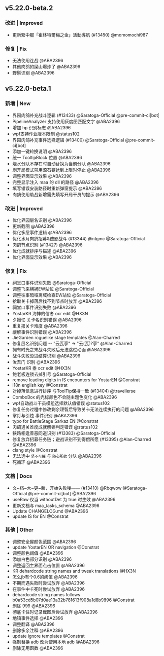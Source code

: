## v5.22.0-beta.2

### 改进 | Improved

* 更新繁中服「崔林特爾梅之金」活動導航 (#13450) @momomochi987

### 修复 | Fix

* 无法使用连战 @ABA2396
* 其他肉鸽的屎山爆炸了 @ABA2396
* 野鬃识别 @ABA2396

## v5.22.0-beta.1

### 新增 | New

* 界园肉鸽补充战斗逻辑 (#13433) @Saratoga-Official @pre-commit-ci[bot]
* PipelineAnalyzer 支持使用灰度图匹配文字 @ABA2396
* 增加 hp 识别标志 @ABA2396
* wpf支持作业版本限制 @status102
* 界园肉鸽补充事件选择逻辑 (#13400) @Saratoga-Official @pre-commit-ci[bot]
* 添加一键轮换说明 @ABA2396
* 统一 TooltipBlock 位置 @ABA2396
* 烧水分队不存在时自动替换为当前分队 @ABA2396
* 刷开局模式禁用源石锭达到上限时停止 @ABA2396
* 调整界面显示效果 @ABA2396
* 完整显示注入 maa 的 dll 的路径 @ABA2396
* 填写错误安装路径时重新弹窗提示 @ABA2396
* 肉鸽使用助战新增需先填写开局干员的提示 @ABA2396

### 改进 | Improved

* 优化界园层名识别 @ABA2396
* 更新截图 @ABA2396
* 优化多层事件逻辑 @ABA2396
* 优化水月肉鸽招募&傀影战斗 (#13344) @ntgmc @Saratoga-Official
* 肉鸽节点识别 (#13427) @ABA2396
* 优化成就排序与描述 @ABA2396
* 优化界面显示效果 @ABA2396

### 修复 | Fix

* 祠堂口事件识别失败 @Saratoga-Official
* 调整飞来横祸EW站位 @Saratoga-Official
* 调整往事暗哑离域检查EW站位 @Saratoga-Official
* 拾取关卡掉落后找不到节点时放弃 @ABA2396
* 祠堂口事件识别失败 @ABA2396
* YostarKR 海神的信者 ocr edit @HX3N
* 夕娥忆 关卡名识别错误 @ABA2396
* 重复报关卡难度 @ABA2396
* 禳解事件识别错误 @ABA2396
* JieGarden roguelike stage templates @Alan-Charred
* 修复层名识别问题 -- "云瓦亭" -> "云(瓦)?亭" @Alan-Charred
* 拥有时光之末战斗失败后无法跳过动画 @ABA2396
* 战斗失败没进结算识别 @ABA2396
* 汝吾门 识别 @ABA2396
* YostarKR 黍 ocr edit @HX3N
* 鲍老板连锁去掉引号 @Saratoga-Official
* remove leading digits in IS encounters for YostarEN @Constrat
* i18n english key @Constrat
* 对掉落信息进行排序 与ToolTip保持一致 (#13404) @travellerse
* ComboBox 的光标颜色不会随主题色变化 @ABA2396
* wpf自动战斗干员模组选择默认值错误 @status102
* 修复任务过程中修改剩余理智后导致关卡无法连续执行的问题 @ABA2396
* 掌灯与引烛 事件识别 @ABA2396
* typo for BattleStage Sarkaz EN @Constrat
* 肉鸽通关难度成就解锁判定错误 @status102
* 狭路相逢善恶同道识别 (#13383) @Saratoga-Official
* 修复放弃招募任务链；避战识别不到得偿所愿 (#13395) @Alan-Charred @ABA2396
* clang style @Constrat
* 无法选中 `坚不可摧` 与 `随心所欲` 分队 @ABA2396
* 死循环 @ABA2396

### 文档 | Docs

* 文~档~大~更~新，开始失败喽—— (#13410) @Rbqwow @Saratoga-Official @pre-commit-ci[bot] @ABA2396
* useRaw 仅当 withoutDet 为 true 时生效 @ABA2396
* 更新文档与 maa_tasks_schema @ABA2396
* Update CHANGELOG.md @ABA2396
* update IS for EN @Constrat

### 其他 | Other

* 调整安全屋颜色范围 @ABA2396
* update YostarEN OR navigation @Constrat
* 调整颜色阈值 @ABA2396
* 添加白色部分识别 @ABA2396
* 调整返回主界面点击位置 @ABA2396
* KR dehardcode string names and tweak translations @HX3N
* 怎么jb有个0.6的阈值 @ABA2396
* 不期而遇失败时尝试放弃 @ABA2396
* 在事件中卡死时尝试放弃 @ABA2396
* dehardcode string names follows b0a53cd5b07d0ae13a32b781613f908a1d8b9896 @Constrat
* 删除 999 @ABA2396
* 彻底卡住时记录截图后尝试放弃 @ABA2396
* 地镇事件选择 @ABA2396
* 调整翻译 @ABA2396
* 删除多余注释 @ABA2396
* update ignore templates @Constrat
* 强制替换 adb 改为使用本地 adb @ABA2396
* 删除无用函数 @ABA2396
